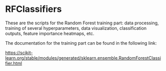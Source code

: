 # RFClassifiers  
These are the scripts for the Random Forest training part: data processing, training of several hyperparameters, data visualization, classification outputs, feature importance heatmaps, etc.  

The documentation for the training part can be found in the following link:  

  https://scikit-learn.org/stable/modules/generated/sklearn.ensemble.RandomForestClassifier.html
